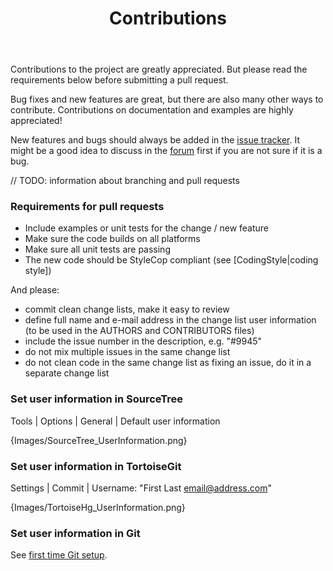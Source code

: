﻿---
layout: page
title: Contributions
---

Contributions to the project are greatly appreciated. But please read the requirements below before submitting a pull request.

Bug fixes and new features are great, but there are also many other ways to contribute. Contributions on documentation and examples are highly appreciated!

New features and bugs should always be added in the [issue tracker][issues]. It might be a good idea to discuss in the [forum][forum] first if you are not sure if it is a bug.

// TODO: information about branching and pull requests

### Requirements for pull requests

- Include examples or unit tests for the change / new feature
- Make sure the code builds on all platforms
- Make sure all unit tests are passing
- The new code should be StyleCop compliant (see [CodingStyle|coding style])

And please:

- commit clean change lists, make it easy to review
- define full name and e-mail address in the change list user information (to be used in the AUTHORS and CONTRIBUTORS files)
- include the issue number in the description, e.g. "#9945"
- do not mix multiple issues in the same change list
- do not clean code in the same change list as fixing an issue, do it in a separate change list

### Set user information in SourceTree

Tools | Options | General | Default user information

{Images/SourceTree_UserInformation.png}

### Set user information in TortoiseGit

Settings | Commit | Username: "First Last <email@address.com>"

{Images/TortoiseHg_UserInformation.png}

### Set user information in Git

See [first time Git setup](http://git-scm.com/book/en/Getting-Started-First-Time-Git-Setup).

[issues]: https://github.com/oxyplot/oxyplot/issues
[forum]: http://discussion.oxyplot.org